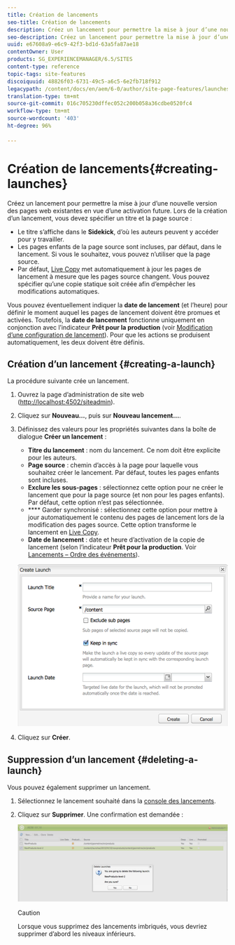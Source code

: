 ```yaml
---
title: Création de lancements
seo-title: Création de lancements
description: Créez un lancement pour permettre la mise à jour d’une nouvelle version des pages web existantes en vue d’une activation future. Lors de la création d’un lancement, vous devez spécifier un titre et la page source.
seo-description: Créez un lancement pour permettre la mise à jour d’une nouvelle version des pages web existantes en vue d’une activation future. Lors de la création d’un lancement, vous devez spécifier un titre et la page source.
uuid: e67608a9-e6c9-42f3-bd1d-63a5fa87ae18
contentOwner: User
products: SG_EXPERIENCEMANAGER/6.5/SITES
content-type: reference
topic-tags: site-features
discoiquuid: 48826f03-6731-49c5-a6c5-6e2fb718f912
legacypath: /content/docs/en/aem/6-0/author/site-page-features/launches
translation-type: tm+mt
source-git-commit: 016c705230dffec052c200b058a36cdbe0520fc4
workflow-type: tm+mt
source-wordcount: '403'
ht-degree: 96%

---
```



# Création de lancements{#creating-launches}

Créez un lancement pour permettre la mise à jour d’une nouvelle version des pages web existantes en vue d’une activation future. Lors de la création d’un lancement, vous devez spécifier un titre et la page source :

* Le titre s’affiche dans le **Sidekick**, d’où les auteurs peuvent y accéder pour y travailler.
* Les pages enfants de la page source sont incluses, par défaut, dans le lancement. Si vous le souhaitez, vous pouvez n’utiliser que la page source.
* Par défaut, [Live Copy](/help/sites-administering/msm.md) met automatiquement à jour les pages de lancement à mesure que les pages source changent. Vous pouvez spécifier qu’une copie statique soit créée afin d’empêcher les modifications automatiques.

Vous pouvez éventuellement indiquer la **date de lancement** (et l’heure) pour définir le moment auquel les pages de lancement doivent être promues et activées. Toutefois, la **date de lancement** fonctionne uniquement en conjonction avec l’indicateur **Prêt pour la production** (voir [Modification d’une configuration de lancement](/help/sites-classic-ui-authoring/classic-launches-editing.md#editing-a-launch-configuration)). Pour que les actions se produisent automatiquement, les deux doivent être définis.

## Création d’un lancement {#creating-a-launch}

La procédure suivante crée un lancement.

1. Ouvrez la page d’administration de site web ([http://localhost:4502/siteadmin](http://localhost:4502/siteadmin)).
1. Cliquez sur **Nouveau…**, puis sur **Nouveau lancement…**.
1. Définissez des valeurs pour les propriétés suivantes dans la boîte de dialogue **Créer un lancement** :

   * **Titre du lancement** : nom du lancement. Ce nom doit être explicite pour les auteurs.
   * **Page source** : chemin d’accès à la page pour laquelle vous souhaitez créer le lancement. Par défaut, toutes les pages enfants sont incluses.
   * **Exclure les sous-pages** : sélectionnez cette option pour ne créer le lancement que pour la page source (et non pour les pages enfants). Par défaut, cette option n’est pas sélectionnée.
   * **** Garder synchronisé : sélectionnez cette option pour mettre à jour automatiquement le contenu des pages de lancement lors de la modification des pages source. Cette option transforme le lancement en [Live Copy](/help/sites-administering/msm.md).
   * **Date de lancement** : date et heure d’activation de la copie de lancement (selon l’indicateur **Prêt pour la production**. Voir [Lancements – Ordre des événements](/help/sites-authoring/launches.md#launches-the-order-of-events)).

   ![chlimage_1-99](assets/chlimage_1-99a.png)

1. Cliquez sur **Créer**.

## Suppression d’un lancement {#deleting-a-launch}

Vous pouvez également supprimer un lancement. 

1. Sélectionnez le lancement souhaité dans la [console des lancements](/help/sites-classic-ui-authoring/classic-launches.md).
1. Cliquez sur **Supprimer**. Une confirmation est demandée : 

   ![chlimage_1-100](assets/chlimage_1-100a.png)

   >[!CAUTION]
   >
   >Lorsque vous supprimez des lancements imbriqués, vous devriez supprimer d’abord les niveaux inférieurs.

